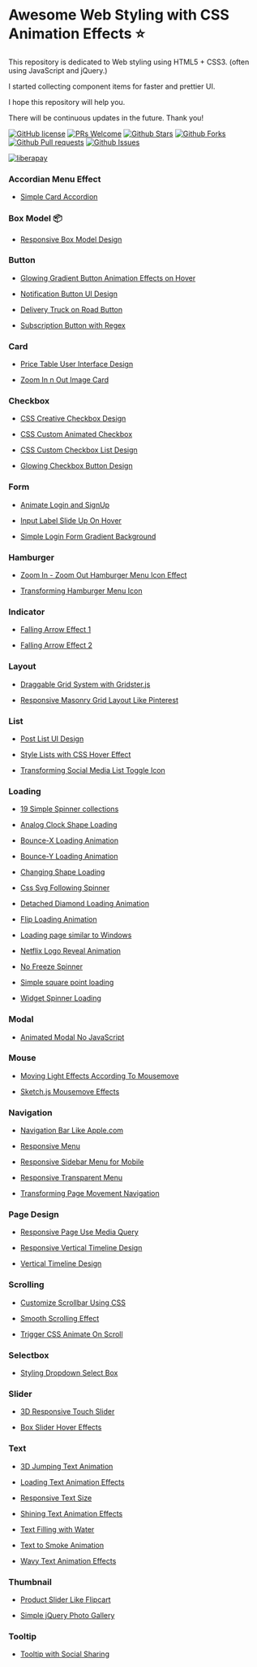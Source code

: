 # Awesome Web Styling with CSS Animation Effects ⭐️

This repository is dedicated to Web styling using HTML5 + CSS3. (often using JavaScript and jQuery.)

I started collecting component items for faster and prettier UI.

I hope this repository will help you.

There will be continuous updates in the future. Thank you!

[![GitHub license](https://img.shields.io/badge/license-MIT-blue.svg)](https://github.com/Dev-JeromeBaek/awesome-web-styling/blob/master/LICENSE)
[![PRs Welcome](https://img.shields.io/badge/PRs-welcome-brightgreen.svg)](https://github.com/Dev-JeromeBaek/awesome-web-styling/pulls)
[![Github Stars](https://img.shields.io/github/stars/Dev-JeromeBaek/awesome-web-styling.svg?color=ff69b4)](https://github.com/Dev-JeromeBaek/awesome-web-styling/stars)
[![Github Forks](https://img.shields.io/github/forks/Dev-JeromeBaek/awesome-web-styling.svg?color=important)](https://github.com/Dev-JeromeBaek/awesome-web-styling/forks)
[![Github Pull requests](https://img.shields.io/github/issues-pr/Dev-JeromeBaek/awesome-web-styling.svg?color=blueviolet)](https://github.com/Dev-JeromeBaek/awesome-web-styling/pulls)
[![Github Issues](https://img.shields.io/github/issues/Dev-JeromeBaek/awesome-web-styling.svg?color=yellow)](https://github.com/Dev-JeromeBaek/awesome-web-styling/issues)

[![liberapay](https://liberapay.com/assets/widgets/donate.svg)](https://liberapay.com/SeungYeob/donate)

### Accordian Menu Effect

- [Simple Card Accordion](https://github.com/Dev-JeromeBaek/awesome-web-styling/tree/master/accordion/simple-card-accordion)

### Box Model 📦

- [Responsive Box Model Design](https://github.com/Dev-JeromeBaek/awesome-web-styling/tree/master/box/responsive-box-model-design)

### Button

- [Glowing Gradient Button Animation Effects on Hover](https://github.com/Dev-JeromeBaek/awesome-web-styling/tree/master/button/glowing-gradient-button-effects-on-hover)

- [Notification Button UI Design](https://github.com/Dev-JeromeBaek/awesome-web-styling/tree/master/button/notification-button-ui-design)

- [Delivery Truck on Road Button](https://github.com/Dev-JeromeBaek/awesome-web-styling/tree/master/button/delivery-truck-on-road-button)

- [Subscription Button with Regex](https://github.com/Dev-JeromeBaek/awesome-web-styling/tree/master/button/subscription-button-with-regex)

### Card

- [Price Table User Interface Design](https://github.com/Dev-JeromeBaek/awesome-web-styling/tree/master/card/price-table-user-interface-design)

- [Zoom In n Out Image Card](https://github.com/Dev-JeromeBaek/awesome-web-styling/tree/master/card/zoom-in-n-out-image-card)

### Checkbox

- [CSS Creative Checkbox Design](https://github.com/Dev-JeromeBaek/awesome-web-styling/tree/master/checkbox/css-creative-checkbox-design)

- [CSS Custom Animated Checkbox](https://github.com/Dev-JeromeBaek/awesome-web-styling/tree/master/checkbox/css-custom-animated-checkbox)

- [CSS Custom Checkbox List Design](https://github.com/Dev-JeromeBaek/awesome-web-styling/tree/master/checkbox/css-custom-checkbox-list-design)

- [Glowing Checkbox Button Design](https://github.com/Dev-JeromeBaek/awesome-web-styling/tree/master/checkbox/glowing-checkbox-button-design)

### Form

- [Animate Login and SignUp](https://github.com/Dev-JeromeBaek/awesome-web-styling/tree/master/form/animate-login-and-sign-up)

- [Input Label Slide Up On Hover](https://github.com/Dev-JeromeBaek/awesome-web-styling/tree/master/form/input-label-slide-up-on-hover)

- [Simple Login Form Gradient Background](https://github.com/Dev-JeromeBaek/awesome-web-styling/tree/master/form/simple-login-form-gradient-background)

### Hamburger

- [Zoom In - Zoom Out Hamburger Menu Icon Effect](https://github.com/Dev-JeromeBaek/awesome-web-styling/tree/master/hamburger/zoom-in-n-out)

- [Transforming Hamburger Menu Icon](https://github.com/Dev-JeromeBaek/awesome-web-styling/tree/master/hamburger/transforming)

### Indicator

- [Falling Arrow Effect 1](https://github.com/Dev-JeromeBaek/awesome-web-styling/tree/master/indicator/falling-arrow-effect-1)

- [Falling Arrow Effect 2](https://github.com/Dev-JeromeBaek/awesome-web-styling/tree/master/indicator/falling-arrow-effect-2)

### Layout

- [Draggable Grid System with Gridster.js](https://github.com/Dev-JeromeBaek/awesome-web-styling/tree/master/layout/draggable-grid-system-with-gridster)

- [Responsive Masonry Grid Layout Like Pinterest](https://github.com/Dev-JeromeBaek/awesome-web-styling/tree/master/layout/responsive-masonry-grid-layout-like-pinterest)

### List

- [Post List UI Design](https://github.com/Dev-JeromeBaek/awesome-web-styling/tree/master/list/post-list-ui-design)

- [Style Lists with CSS Hover Effect](https://github.com/Dev-JeromeBaek/awesome-web-styling/tree/master/list/style-lists-with-css-hover-effect)

- [Transforming Social Media List Toggle Icon](https://github.com/Dev-JeromeBaek/awesome-web-styling/tree/master/list/transforming-social-media-list-toggle-icon)

### Loading

- [19 Simple Spinner collections](https://github.com/Dev-JeromeBaek/awesome-web-styling/tree/master/loading/19-simple-spinner-collections)

- [Analog Clock Shape Loading](https://github.com/Dev-JeromeBaek/awesome-web-styling/tree/master/loading/analog-clock-shape-loading)

- [Bounce-X Loading Animation](https://github.com/Dev-JeromeBaek/awesome-web-styling/tree/master/loading/bounce-x-loading-animation)

- [Bounce-Y Loading Animation](https://github.com/Dev-JeromeBaek/awesome-web-styling/tree/master/loading/bounce-y-loading-animation)

- [Changing Shape Loading](https://github.com/Dev-JeromeBaek/awesome-web-styling/tree/master/loading/changing-shape-loading)

- [Css Svg Following Spinner](https://github.com/Dev-JeromeBaek/awesome-web-styling/tree/master/loading/css-svg-following-spinner)

- [Detached Diamond Loading Animation](https://github.com/Dev-JeromeBaek/awesome-web-styling/tree/master/loading/detached-diamond-loading-animation)

- [Flip Loading Animation](https://github.com/Dev-JeromeBaek/awesome-web-styling/tree/master/loading/flip-loading-animation)

- [Loading page similar to Windows](https://github.com/Dev-JeromeBaek/awesome-web-styling/tree/master/loading/loading-page-similar-to-windows)

- [Netflix Logo Reveal Animation](https://github.com/Dev-JeromeBaek/awesome-web-styling/tree/master/loading/netflix-logo-reveal-animation)

- [No Freeze Spinner](https://github.com/Dev-JeromeBaek/awesome-web-styling/tree/master/loading/no-freeze-spinner)

- [Simple square point loading](https://github.com/Dev-JeromeBaek/awesome-web-styling/tree/master/loading/simple-square-point-loading)

- [Widget Spinner Loading](https://github.com/Dev-JeromeBaek/awesome-web-styling/tree/master/loading/widget-spinner-loading)

### Modal

- [Animated Modal No JavaScript](https://github.com/Dev-JeromeBaek/awesome-web-styling/tree/master/modal/animated-modal-no-js)

### Mouse

- [Moving Light Effects According To Mousemove](https://github.com/Dev-JeromeBaek/awesome-web-styling/tree/master/mouse/moving-light-effects-according-to-mousemove)

- [Sketch.js Mousemove Effects](https://github.com/Dev-JeromeBaek/awesome-web-styling/tree/master/mouse/sketchjs-mousemove-effects)

### Navigation

- [Navigation Bar Like Apple.com](https://github.com/Dev-JeromeBaek/awesome-web-styling/tree/master/nav/navigation-bar-like-apple-dot-com)

- [Responsive Menu](https://github.com/Dev-JeromeBaek/awesome-web-styling/tree/master/nav/responsive-menu)

- [Responsive Sidebar Menu for Mobile](https://github.com/Dev-JeromeBaek/awesome-web-styling/tree/master/nav/responsive-sidebar-menu-for-mobile)

- [Responsive Transparent Menu](https://github.com/Dev-JeromeBaek/awesome-web-styling/tree/master/nav/responsive-transparent-menu)

- [Transforming Page Movement Navigation](https://github.com/Dev-JeromeBaek/awesome-web-styling/tree/master/nav/transforming-page-movement-navigation)

### Page Design

- [Responsive Page Use Media Query](https://github.com/Dev-JeromeBaek/awesome-web-styling/tree/master/page/responsive-page-use-media-query)

- [Responsive Vertical Timeline Design](https://github.com/Dev-JeromeBaek/awesome-web-styling/tree/master/page/responsive-vertical-timeline-design)

- [Vertical Timeline Design](https://github.com/Dev-JeromeBaek/awesome-web-styling/tree/master/page/vertical-timeline-design)

### Scrolling

- [Customize Scrollbar Using CSS](https://github.com/Dev-JeromeBaek/awesome-web-styling/tree/master/scrolling/customize-scrollbar-using-css)

- [Smooth Scrolling Effect](https://github.com/Dev-JeromeBaek/awesome-web-styling/tree/master/scrolling/smooth-scrolling-effect)

- [Trigger CSS Animate On Scroll](https://github.com/Dev-JeromeBaek/awesome-web-styling/tree/master/scrolling/trigger-css-animate-on-scroll)

### Selectbox

- [Styling Dropdown Select Box](https://github.com/Dev-JeromeBaek/awesome-web-styling/tree/master/selectbox/styling-dropdown-select-box)

### Slider

- [3D Responsive Touch Slider](https://github.com/Dev-JeromeBaek/awesome-web-styling/tree/master/slider/3d-responsive-touch-slider)

- [Box Slider Hover Effects](https://github.com/Dev-JeromeBaek/awesome-web-styling/tree/master/slider/box-slider-hover-effects)

### Text

- [3D Jumping Text Animation](https://github.com/Dev-JeromeBaek/awesome-web-styling/tree/master/text/3d-jumping-text-animation)

- [Loading Text Animation Effects](https://github.com/Dev-JeromeBaek/awesome-web-styling/tree/master/text/loading-text-animation-effects)

- [Responsive Text Size](https://github.com/Dev-JeromeBaek/awesome-web-styling/tree/master/text/responsive-text-size)

- [Shining Text Animation Effects](https://github.com/Dev-JeromeBaek/awesome-web-styling/tree/master/text/shining-text-animation-effects)

- [Text Filling with Water](https://github.com/Dev-JeromeBaek/awesome-web-styling/tree/master/text/text-filling-with-water)

- [Text to Smoke Animation](https://github.com/Dev-JeromeBaek/awesome-web-styling/tree/master/text/text-to-smoke-animation)

- [Wavy Text Animation Effects](https://github.com/Dev-JeromeBaek/awesome-web-styling/tree/master/text/wavy-text-animation-effects)

### Thumbnail

- [Product Slider Like Flipcart](https://github.com/Dev-JeromeBaek/awesome-web-styling/tree/master/thumbnail/product-slider-like-flipcart)

- [Simple jQuery Photo Gallery](https://github.com/Dev-JeromeBaek/awesome-web-styling/tree/master/thumbnail/simple-jquery-photo-gallery)

### Tooltip

- [Tooltip with Social Sharing](https://github.com/Dev-JeromeBaek/awesome-web-styling/tree/master/tooltip/tooltip-with-social-sharing)
